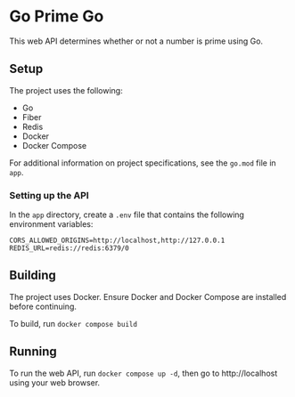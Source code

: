 # Go Prime Go
This web API determines whether or not a number is prime using Go.

## Setup
The project uses the following:
- Go
- Fiber
- Redis
- Docker
- Docker Compose

For additional information on project specifications, see the `go.mod` file in `app`.

### Setting up the API
In the `app` directory, create a `.env` file that contains the following environment variables:
```
CORS_ALLOWED_ORIGINS=http://localhost,http://127.0.0.1
REDIS_URL=redis://redis:6379/0
```

## Building
The project uses Docker. Ensure Docker and Docker Compose are installed before continuing.

To build, run `docker compose build`

## Running
To run the web API, run `docker compose up -d`, then go to http://localhost using your web browser.
